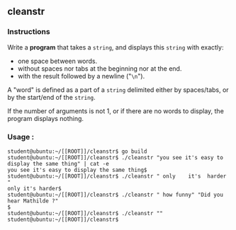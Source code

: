 ## cleanstr

### Instructions

Write a **program** that takes a `string`, and displays this `string` with exactly:

- one space between words.
- without spaces nor tabs at the beginning nor at the end.
- with the result followed by a newline ("`\n`").

A "word" is defined as a part of a `string` delimited either by spaces/tabs, or
by the start/end of the `string`.

If the number of arguments is not 1, or if there are no words to display, the
program displays nothing.

### Usage :

```console
student@ubuntu:~/[[ROOT]]/cleanstr$ go build
student@ubuntu:~/[[ROOT]]/cleanstr$ ./cleanstr "you see it's easy to display the same thing" | cat -e
you see it's easy to display the same thing$
student@ubuntu:~/[[ROOT]]/cleanstr$ ./cleanstr " only    it's  harder   "
only it's harder$
student@ubuntu:~/[[ROOT]]/cleanstr$ ./cleanstr " how funny" "Did you   hear Mathilde ?"
$
student@ubuntu:~/[[ROOT]]/cleanstr$ ./cleanstr ""
student@ubuntu:~/[[ROOT]]/cleanstr$
```
